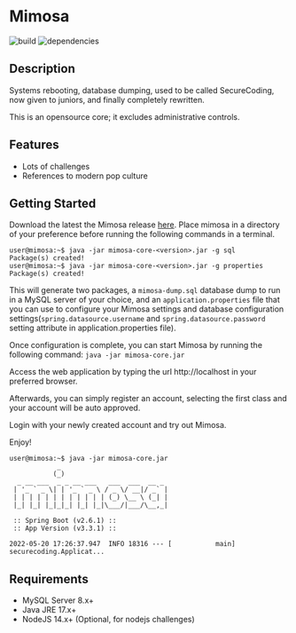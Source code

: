 # Mimosa

![build](https://img.shields.io/badge/build-passing-brightgreen) ![dependencies](https://img.shields.io/badge/dependencies-stable-brightgreen)

## Description

Systems rebooting, database dumping, used to be called SecureCoding, now given to juniors, and finally completely rewritten.

This is an opensource core; it excludes administrative controls.

## Features

- Lots of challenges
- References to modern pop culture

## Getting Started

Download the latest the Mimosa release [here](https://github.com/securecoding-mimosa/mimosa-core/releases/latest).
Place mimosa in a directory of your preference before running the following commands in a terminal.

```console
user@mimosa:~$ java -jar mimosa-core-<version>.jar -g sql
Package(s) created!
user@mimosa:~$ java -jar mimosa-core-<version>.jar -g properties
Package(s) created!
```

This will generate two packages, a `mimosa-dump.sql` database dump to run in a MySQL server of your choice,
and an `application.properties` file that you can use to configure your Mimosa settings and database configuration settings(`spring.datasource.username`
and `spring.datasource.password` setting attribute in application.properties file).

Once configuration is complete, you can start Mimosa by running the following command: `java -jar mimosa-core.jar`

Access the web application by typing the url http://localhost in your preferred browser.

Afterwards, you can simply register an account, selecting the first class and your account will be auto approved. 

Login with your newly created account and try out Mimosa.

Enjoy!

```console
user@mimosa:~$ java -jar mimosa-core.jar
            _
           (_)
  _ __ ___  _ _ __ ___   ___  ___  __ _
 | '_ ` _ \| | '_ ` _ \ / _ \/ __|/ _` |
 | | | | | | | | | | | | (_) \__ \ (_| |
 |_| |_| |_|_|_| |_| |_|\___/|___/\__,_|

 :: Spring Boot (v2.6.1) ::
 :: App Version (v3.3.1) ::

2022-05-20 17:26:37.947  INFO 18316 --- [           main] securecoding.Applicat...
```

## Requirements

- MySQL Server 8.x+
- Java JRE 17.x+
- NodeJS 14.x+ (Optional, for nodejs challenges)
